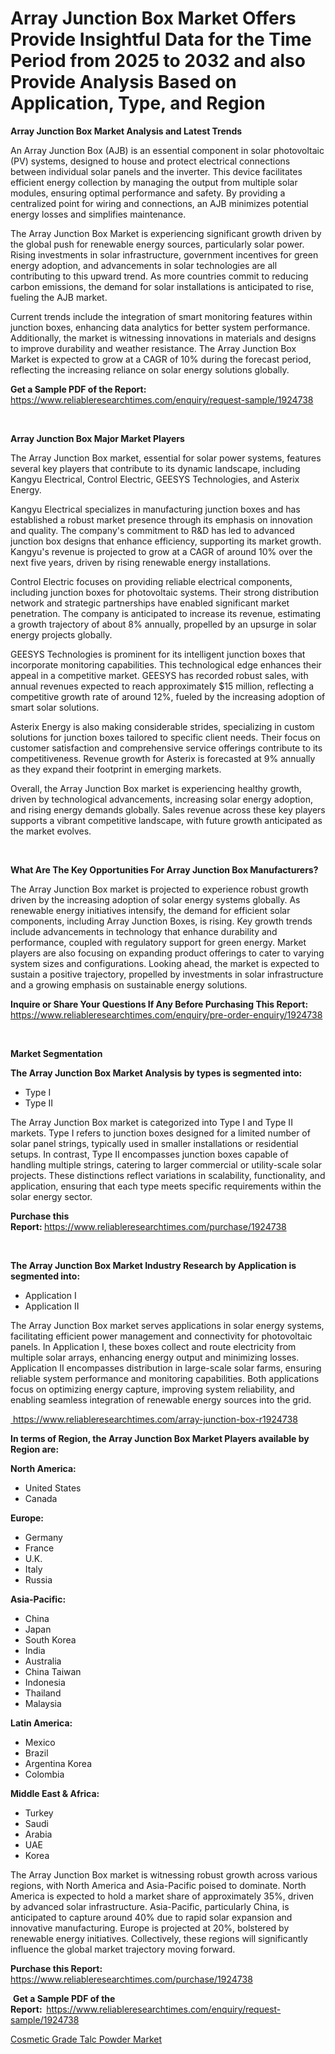 <p><h1>Array Junction Box Market Offers Provide Insightful Data for the Time Period from 2025 to 2032 and also Provide Analysis Based on Application, Type, and Region</h1></p><p><strong>Array Junction Box Market Analysis and Latest Trends</strong></p>
<p><p>An Array Junction Box (AJB) is an essential component in solar photovoltaic (PV) systems, designed to house and protect electrical connections between individual solar panels and the inverter. This device facilitates efficient energy collection by managing the output from multiple solar modules, ensuring optimal performance and safety. By providing a centralized point for wiring and connections, an AJB minimizes potential energy losses and simplifies maintenance.</p><p>The Array Junction Box Market is experiencing significant growth driven by the global push for renewable energy sources, particularly solar power. Rising investments in solar infrastructure, government incentives for green energy adoption, and advancements in solar technologies are all contributing to this upward trend. As more countries commit to reducing carbon emissions, the demand for solar installations is anticipated to rise, fueling the AJB market.</p><p>Current trends include the integration of smart monitoring features within junction boxes, enhancing data analytics for better system performance. Additionally, the market is witnessing innovations in materials and designs to improve durability and weather resistance. The Array Junction Box Market is expected to grow at a CAGR of 10% during the forecast period, reflecting the increasing reliance on solar energy solutions globally.</p></p>
<p><strong>Get a Sample PDF of the Report:&nbsp;</strong> <a href="https://www.reliableresearchtimes.com/enquiry/request-sample/1924738?utm_campaign=3190&utm_medium=2&utm_source=Github&utm_content=ia&utm_term=28032025&utm_id=array-junction-box">https://www.reliableresearchtimes.com/enquiry/request-sample/1924738</a></p>
<p>&nbsp;</p>
<p><strong>Array Junction Box Major Market Players</strong></p>
<p><p>The Array Junction Box market, essential for solar power systems, features several key players that contribute to its dynamic landscape, including Kangyu Electrical, Control Electric, GEESYS Technologies, and Asterix Energy.</p><p>Kangyu Electrical specializes in manufacturing junction boxes and has established a robust market presence through its emphasis on innovation and quality. The company's commitment to R&D has led to advanced junction box designs that enhance efficiency, supporting its market growth. Kangyu's revenue is projected to grow at a CAGR of around 10% over the next five years, driven by rising renewable energy installations.</p><p>Control Electric focuses on providing reliable electrical components, including junction boxes for photovoltaic systems. Their strong distribution network and strategic partnerships have enabled significant market penetration. The company is anticipated to increase its revenue, estimating a growth trajectory of about 8% annually, propelled by an upsurge in solar energy projects globally.</p><p>GEESYS Technologies is prominent for its intelligent junction boxes that incorporate monitoring capabilities. This technological edge enhances their appeal in a competitive market. GEESYS has recorded robust sales, with annual revenues expected to reach approximately $15 million, reflecting a competitive growth rate of around 12%, fueled by the increasing adoption of smart solar solutions.</p><p>Asterix Energy is also making considerable strides, specializing in custom solutions for junction boxes tailored to specific client needs. Their focus on customer satisfaction and comprehensive service offerings contribute to its competitiveness. Revenue growth for Asterix is forecasted at 9% annually as they expand their footprint in emerging markets.</p><p>Overall, the Array Junction Box market is experiencing healthy growth, driven by technological advancements, increasing solar energy adoption, and rising energy demands globally. Sales revenue across these key players supports a vibrant competitive landscape, with future growth anticipated as the market evolves.</p></p>
<p>&nbsp;</p>
<p><strong>What Are The Key Opportunities For Array Junction Box Manufacturers?</strong></p>
<p><p>The Array Junction Box market is projected to experience robust growth driven by the increasing adoption of solar energy systems globally. As renewable energy initiatives intensify, the demand for efficient solar components, including Array Junction Boxes, is rising. Key growth trends include advancements in technology that enhance durability and performance, coupled with regulatory support for green energy. Market players are also focusing on expanding product offerings to cater to varying system sizes and configurations. Looking ahead, the market is expected to sustain a positive trajectory, propelled by investments in solar infrastructure and a growing emphasis on sustainable energy solutions.</p></p>
<p><strong>Inquire or Share Your Questions If Any Before Purchasing This Report:</strong> <a href="https://www.reliableresearchtimes.com/enquiry/pre-order-enquiry/1924738?utm_campaign=3190&utm_medium=2&utm_source=Github&utm_content=ia&utm_term=28032025&utm_id=array-junction-box">https://www.reliableresearchtimes.com/enquiry/pre-order-enquiry/1924738</a></p>
<p>&nbsp;</p>
<p><strong>Market Segmentation</strong></p>
<p><strong>The Array Junction Box Market Analysis by types is segmented into:</strong></p>
<p><ul><li>Type I</li><li>Type II</li></ul></p>
<p><p>The Array Junction Box market is categorized into Type I and Type II markets. Type I refers to junction boxes designed for a limited number of solar panel strings, typically used in smaller installations or residential setups. In contrast, Type II encompasses junction boxes capable of handling multiple strings, catering to larger commercial or utility-scale solar projects. These distinctions reflect variations in scalability, functionality, and application, ensuring that each type meets specific requirements within the solar energy sector.</p></p>
<p><strong>Purchase this Report:&nbsp;</strong><a href="https://www.reliableresearchtimes.com/purchase/1924738?utm_campaign=3190&utm_medium=2&utm_source=Github&utm_content=ia&utm_term=28032025&utm_id=array-junction-box">https://www.reliableresearchtimes.com/purchase/1924738</a></p>
<p>&nbsp;</p>
<p><strong>The Array Junction Box Market Industry Research by Application is segmented into:</strong></p>
<p><ul><li>Application I</li><li>Application II</li></ul></p>
<p><p>The Array Junction Box market serves applications in solar energy systems, facilitating efficient power management and connectivity for photovoltaic panels. In Application I, these boxes collect and route electricity from multiple solar arrays, enhancing energy output and minimizing losses. Application II encompasses distribution in large-scale solar farms, ensuring reliable system performance and monitoring capabilities. Both applications focus on optimizing energy capture, improving system reliability, and enabling seamless integration of renewable energy sources into the grid.</p></p>
<p><a href="https://www.reliableresearchtimes.com/array-junction-box-r1924738?utm_campaign=3190&utm_medium=2&utm_source=Github&utm_content=ia&utm_term=28032025&utm_id=array-junction-box">&nbsp;https://www.reliableresearchtimes.com/array-junction-box-r1924738</a></p>
<p><strong>In terms of Region, the Array Junction Box Market Players available by Region are:</strong></p>
<p>
    <p> <strong> North America: </strong>
        <ul>
            <li>United States</li>
            <li>Canada</li>
        </ul>
        </p> 
    <p> <strong> Europe: </strong>
        <ul>
            <li>Germany</li>
            <li>France</li>
            <li>U.K.</li>
            <li>Italy</li>
            <li>Russia</li>
        </ul>
        </p> 
    <p> <strong> Asia-Pacific: </strong>
        <ul>
            <li>China</li>
            <li>Japan</li>
            <li>South Korea</li>
            <li>India</li>
            <li>Australia</li>
            <li>China Taiwan</li>
            <li>Indonesia</li>
            <li>Thailand</li>
            <li>Malaysia</li>
        </ul>
        </p> 
    <p> <strong> Latin America: </strong>
        <ul>
            <li>Mexico</li>
            <li>Brazil</li>
            <li>Argentina Korea</li>
            <li>Colombia</li>
        </ul>
        </p> 
    <p> <strong> Middle East & Africa: </strong>
        <ul>
            <li>Turkey</li>
            <li>Saudi</li>
            <li>Arabia</li>
            <li>UAE</li>
            <li>Korea</li>
        </ul>
    </p>
    </p>
<p><p>The Array Junction Box market is witnessing robust growth across various regions, with North America and Asia-Pacific poised to dominate. North America is expected to hold a market share of approximately 35%, driven by advanced solar infrastructure. Asia-Pacific, particularly China, is anticipated to capture around 40% due to rapid solar expansion and innovative manufacturing. Europe is projected at 20%, bolstered by renewable energy initiatives. Collectively, these regions will significantly influence the global market trajectory moving forward.</p></p>
<p><strong>Purchase this Report: </strong><a href="https://www.reliableresearchtimes.com/purchase/1924738?utm_campaign=3190&utm_medium=2&utm_source=Github&utm_content=ia&utm_term=28032025&utm_id=array-junction-box">https://www.reliableresearchtimes.com/purchase/1924738</a></p>
<p>&nbsp;<strong>Get a Sample PDF of the Report:&nbsp;&nbsp;</strong><a href="https://www.reliableresearchtimes.com/enquiry/request-sample/1924738?utm_campaign=3190&utm_medium=2&utm_source=Github&utm_content=ia&utm_term=28032025&utm_id=array-junction-box">https://www.reliableresearchtimes.com/enquiry/request-sample/1924738</a></p>
<p><strong></strong></p>
<p><p><a href="https://github.com/shewlisapsai/Market-Research-Report-List-1/blob/main/cosmetic-grade-talc-powder-market.md?utm_campaign=3190&utm_medium=2&utm_source=Github&utm_content=ia&utm_term=28032025&utm_id=array-junction-box">Cosmetic Grade Talc Powder Market</a></p></p>